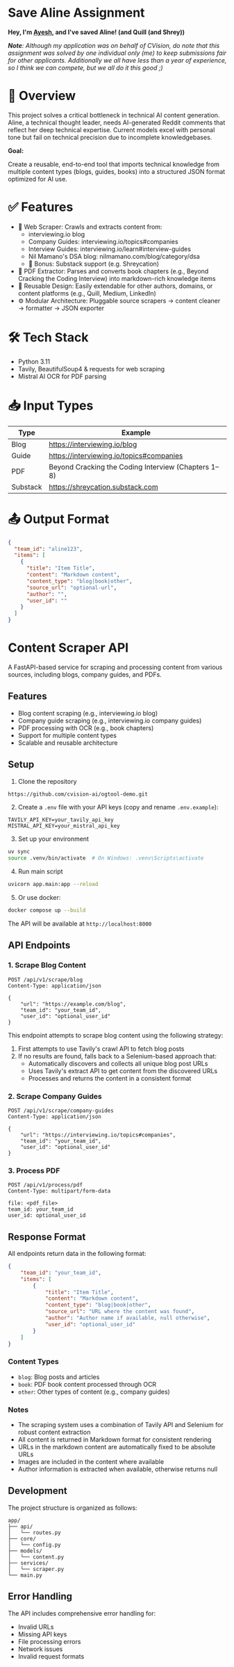# Save Aline Assignment

**Hey, I'm [Ayesh](https://www.linkedin.com/in/ayesh-ahmad/), and I've saved Aline! (and Quill (and Shrey))**

_**Note**: Although my application was on behalf of CVision, do note that this assignment was solved by one individual only (me) to keep submissions fair for other applicants. Additionally we all have less than a year of experience, so I think we can compete, but we all do it this good ;)_

# 📝 Overview

This project solves a critical bottleneck in technical AI content generation. Aline, a technical thought leader, needs AI-generated Reddit comments that reflect her deep technical expertise. Current models excel with personal tone but fail on technical precision due to incomplete knowledgebases.

**Goal:**

Create a reusable, end-to-end tool that imports technical knowledge from multiple content types (blogs, guides, books) into a structured JSON format optimized for AI use.

# ✅ Features

* 🔗 Web Scraper: Crawls and extracts content from:
    * interviewing.io blog
    * Company Guides: interviewing.io/topics#companies
    * Interview Guides: interviewing.io/learn#interview-guides
    * Nil Mamano's DSA blog: nilmamano.com/blog/category/dsa
    * 🧠 Bonus: Substack support (e.g. Shreycation)
* 📄 PDF Extractor: Parses and converts book chapters (e.g., Beyond Cracking the Coding Interview) into markdown-rich knowledge items
* 🧱 Reusable Design: Easily extendable for other authors, domains, or content platforms (e.g., Quill, Medium, LinkedIn)
* ⚙️ Modular Architecture: Pluggable source scrapers → content cleaner → formatter → JSON exporter

# 🛠️ Tech Stack

* Python 3.11
* Tavily, BeautifulSoup4 & requests for web scraping
* Mistral AI OCR for PDF parsing

# 📥 Input Types

| Type | Example |
|------|---------|
| Blog | https://interviewing.io/blog |
| Guide | https://interviewing.io/topics#companies |
| PDF | Beyond Cracking the Coding Interview (Chapters 1–8) |
| Substack | https://shreycation.substack.com |

# 📤 Output Format

```json
{
  "team_id": "aline123",
  "items": [
    {
      "title": "Item Title",
      "content": "Markdown content",
      "content_type": "blog|book|other",
      "source_url": "optional-url",
      "author": "",
      "user_id": ""
    }
  ]
}
```

# Content Scraper API

A FastAPI-based service for scraping and processing content from various sources, including blogs, company guides, and PDFs.

## Features

- Blog content scraping (e.g., interviewing.io blog)
- Company guide scraping (e.g., interviewing.io company guides)
- PDF processing with OCR (e.g., book chapters)
- Support for multiple content types
- Scalable and reusable architecture

## Setup

1. Clone the repository
```bash
https://github.com/cvision-ai/ogtool-demo.git
```

2. Create a `.env` file with your API keys (copy and rename `.env.example`):
```
TAVILY_API_KEY=your_tavily_api_key
MISTRAL_API_KEY=your_mistral_api_key
```

3. Set up your environment
```bash
uv sync
source .venv/bin/activate  # On Windows: .venv\Scripts\activate
```

4. Run main script
```bash
uvicorn app.main:app --reload
```

5. Or use docker:
```bash
docker compose up --build
```

The API will be available at `http://localhost:8000`

## API Endpoints

### 1. Scrape Blog Content
```http
POST /api/v1/scrape/blog
Content-Type: application/json

{
    "url": "https://example.com/blog",
    "team_id": "your_team_id",
    "user_id": "optional_user_id"
}
```

This endpoint attempts to scrape blog content using the following strategy:
1. First attempts to use Tavily's crawl API to fetch blog posts
2. If no results are found, falls back to a Selenium-based approach that:
   - Automatically discovers and collects all unique blog post URLs
   - Uses Tavily's extract API to get content from the discovered URLs
   - Processes and returns the content in a consistent format

### 2. Scrape Company Guides
```http
POST /api/v1/scrape/company-guides
Content-Type: application/json

{
    "url": "https://interviewing.io/topics#companies",
    "team_id": "your_team_id",
    "user_id": "optional_user_id"
}
```

### 3. Process PDF
```http
POST /api/v1/process/pdf
Content-Type: multipart/form-data

file: <pdf_file>
team_id: your_team_id
user_id: optional_user_id
```

## Response Format

All endpoints return data in the following format:
```json
{
    "team_id": "your_team_id",
    "items": [
        {
            "title": "Item Title",
            "content": "Markdown content",
            "content_type": "blog|book|other",
            "source_url": "URL where the content was found",
            "author": "Author name if available, null otherwise",
            "user_id": "optional_user_id"
        }
    ]
}
```

### Content Types
- `blog`: Blog posts and articles
- `book`: PDF book content processed through OCR
- `other`: Other types of content (e.g., company guides)

### Notes
- The scraping system uses a combination of Tavily API and Selenium for robust content extraction
- All content is returned in Markdown format for consistent rendering
- URLs in the markdown content are automatically fixed to be absolute URLs
- Images are included in the content where available
- Author information is extracted when available, otherwise returns null

## Development

The project structure is organized as follows:
```
app/
├── api/
│   └── routes.py
├── core/
│   └── config.py
├── models/
│   └── content.py
├── services/
│   └── scraper.py
└── main.py
```

## Error Handling

The API includes comprehensive error handling for:
- Invalid URLs
- Missing API keys
- File processing errors
- Network issues
- Invalid request formats